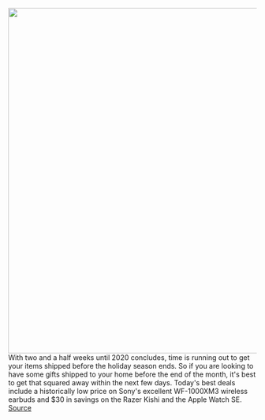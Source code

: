<img src='https://cdn.vox-cdn.com/thumbor/35P7WP7maeFRexLI99OXS5smQ7U=/0x0:2040x1360/1200x800/filters:focal(857x517:1183x843)/cdn.vox-cdn.com/uploads/chorus_image/image/68516114/cwelch_190702_3528_0004.0.jpg' width='700px' /><br/>
With two and a half weeks until 2020 concludes, time is running out to get your items shipped before the holiday season ends. So if you are looking to have some gifts shipped to your home before the end of the month, it's best to get that squared away within the next few days. Today's best deals include a historically low price on Sony's excellent WF-1000XM3 wireless earbuds and $30 in savings on the Razer Kishi and the Apple Watch SE.
<a href='https://www.theverge.com/good-deals/2020/12/15/22176012/sony-noise-canceling-wf1000xm3-earbuds-razer-kishi-android-apple-watch-se-deal-sale'> Source <a/>